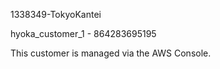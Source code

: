 1338349-TokyoKantei

hyoka_customer_1 - 864283695195

This customer is managed via the AWS Console.
